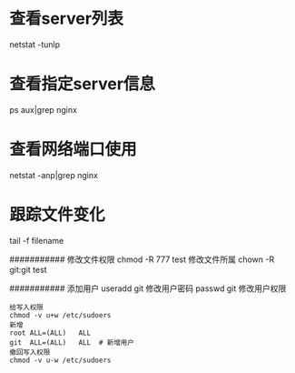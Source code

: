# 查看server列表
netstat -tunlp
# 查看指定server信息
ps aux|grep nginx
# 查看网络端口使用
netstat -anp|grep nginx
# 跟踪文件变化
tail -f filename

###########
修改文件权限
chmod -R 777 test
修改文件所属
chown -R git:git test

###########
添加用户
useradd git
修改用户密码
passwd git
修改用户权限

	给写入权限
	chmod -v u+w /etc/sudoers
	新增
	root ALL=(ALL)   ALL
	git  ALL=(ALL)   ALL  # 新增用户
	撤回写入权限
	chmod -v u-w /etc/sudoers

